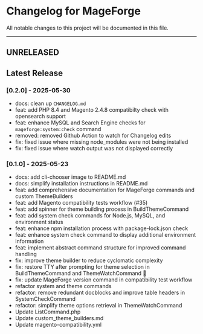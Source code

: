 # Changelog for MageForge

All notable changes to this project will be documented in this file.

---

## UNRELEASED

## Latest Release

### [0.2.0] - 2025-05-30

- docs: clean up `CHANGELOG.md`
- feat: add PHP 8.4 and Magento 2.4.8 compatibilty check with opensearch support
- feat: enhance MySQL and Search Engine checks for `mageforge:system:check` command
- removed: removed Github Action to watch for Changelog edits
- fix: fixed issue where missing node_modules were not being installed
- fix: fixed issue where watch output was not displayed correctly

### [0.1.0] - 2025-05-23

- docs: add cli-chooser image to README.md
- docs: simplify installation instructions in README.md
- feat: add comprehensive documentation for MageForge commands and custom ThemeBuilders
- feat: add Magento compatibility tests workflow (#35)
- feat: add spinner for theme building process in BuildThemeCommand
- feat: add system check commands for Node.js, MySQL, and environment status
- feat: enhance npm installation process with package-lock.json check
- feat: enhance system check command to display additional environment information
- feat: implement abstract command structure for improved command handling
- fix: improve theme builder to reduce cyclomatic complexity
- fix: restore TTY after prompting for theme selection in BuildThemeCommand and ThemeWatchCommand 🎨
- fix: update MageForge version command in compatibility test workflow
- refactor system and theme commands
- refactor: remove redundant docblocks and improve table headers in SystemCheckCommand
- refactor: simplify theme options retrieval in ThemeWatchCommand
- Update ListCommand.php
- Update custom_theme_builders.md
- Update magento-compatibility.yml

